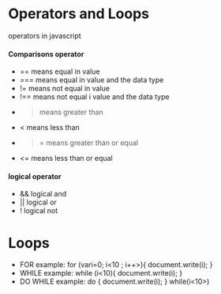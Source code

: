 # Operators and Loops
 operators in javascript 
 #### Comparisons operator
 - == means equal in value
 - === means equal in value and the data type
 - != means not equal in value
 - !== means not equal i value and the data type
 - > means greater than
 - <  means less than
 - >= means greater than or equal
 - <= means less than or equal
#### logical operator
- && logical and 
- || logical or
- ! logical not
# Loops
- FOR 
example:
for (vari=0; i<10 ; i++>){
    document.write(i);
}
- WHILE
example:
while (i<10){
    document.write(i);
}
- DO WHILE
example:
do {
    document.write(i);
} while(i<10>)
